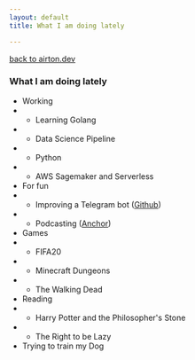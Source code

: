 ```yaml
---
layout: default
title: What I am doing lately

---
```

<a href="{{ site.url }}" class='go-home'>back to airton.dev</a>

### What I am doing lately

* Working
* * Learning Golang
* * Data Science Pipeline
* * Python
* * AWS Sagemaker and Serverless
* For fun
* * Improving a Telegram bot ([Github](https://github.com/airtonzanon/dps_do_cafe_bot))
* * Podcasting ([Anchor](https://episodios.depois.cafe))
* Games
* * FIFA20
* * Minecraft Dungeons
* * The Walking Dead
* Reading
* * Harry Potter and the Philosopher's Stone
* * The Right to be Lazy
* Trying to train my Dog

